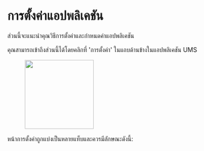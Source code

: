 # การตั้งค่าแอปพลิเคชัน

ส่วนนี้จะแนะนำคุณวิธีการตั้งค่าและกำหนดค่าแอปพลิเคชัน

คุณสามารถเข้าถึงส่วนนี้ได้โดยคลิกที่ 'การตั้งค่า' ในแถบด้านข้างในแอปพลิเคชัน UMS

<figure><img src="../../.gitbook/assets/image (12).png" alt="" width="157"><figcaption></figcaption></figure>

หน้าการตั้งค่าถูกแบ่งเป็นหลายแท็บและควรมีลักษณะดังนี้:

<figure><img src="../../.gitbook/assets/Screenshot 2024-12-17 at 4.52.53 PM.png" alt=""><figcaption></figcaption></figure>